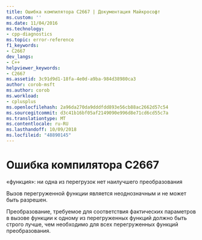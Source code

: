```yaml
---
title: Ошибка компилятора C2667 | Документация Майкрософт
ms.custom: ''
ms.date: 11/04/2016
ms.technology:
- cpp-diagnostics
ms.topic: error-reference
f1_keywords:
- C2667
dev_langs:
- C++
helpviewer_keywords:
- C2667
ms.assetid: 3c91d9d1-18fa-4e0d-a9ba-984d38980ca3
author: corob-msft
ms.author: corob
ms.workload:
- cplusplus
ms.openlocfilehash: 2a96da270da9dddfdd893e56cb88ac2662d57c54
ms.sourcegitcommit: d3c41b16bf05af2149090e996d8e71cd6cd55c7a
ms.translationtype: MT
ms.contentlocale: ru-RU
ms.lasthandoff: 10/09/2018
ms.locfileid: "48890145"
---
```

# <a name="compiler-error-c2667"></a>Ошибка компилятора C2667

«функция»: ни одна из перегрузок нет наилучшего преобразования

Вызов перегруженной функции является неоднозначным и не может быть разрешен.

Преобразование, требуемое для соответствия фактических параметров в вызове функции к одному из перегруженных функций должно быть строго лучше, чем необходимо для всех перегруженных функций преобразования.
